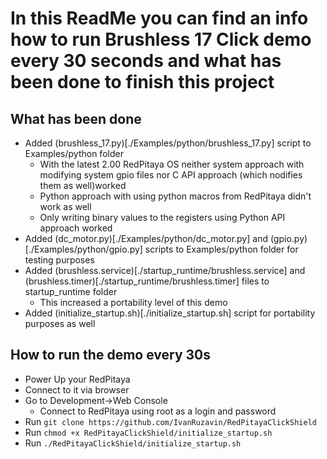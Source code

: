 # In this ReadMe you can find an info how to run Brushless 17 Click demo every 30 seconds and what has been done to finish this project
## What has been done
- Added (brushless_17.py)[./Examples/python/brushless_17.py] script to Examples/python folder
    - With the latest 2.00 RedPitaya OS neither system approach with modifying system gpio files nor C API approach (which nodifies them as well)worked
    - Python approach with using python macros from RedPitaya didn't work as well
    - Only writing binary values to the registers using Python API approach worked
- Added (dc_motor.py)[./Examples/python/dc_motor.py] and (gpio.py)[./Examples/python/gpio.py] scripts to Examples/python folder for testing purposes
- Added (brushless.service)[./startup_runtime/brushless.service] and (brushless.timer)[./startup_runtime/brushless.timer] files to startup_runtime folder
    - This increased a portability level of this demo
- Added (initialize_startup.sh)[./initialize_startup.sh] script for portability purposes as well

## How to run the demo every 30s
- Power Up your RedPitaya
- Connect to it via browser
- Go to Development->Web Console
    - Connect to RedPitaya using root as a login and password
- Run `git clone https://github.com/IvanRuzavin/RedPitayaClickShield`
- Run `chmod +x RedPitayaClickShield/initialize_startup.sh`
- Run `./RedPitayaClickShield/initialize_startup.sh`
